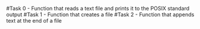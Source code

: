#Task 0 - Function that reads a text file and prints it to the POSIX standard output
#Task 1 - Function that creates a file
#Task 2 - Function that appends text at the end of a file
